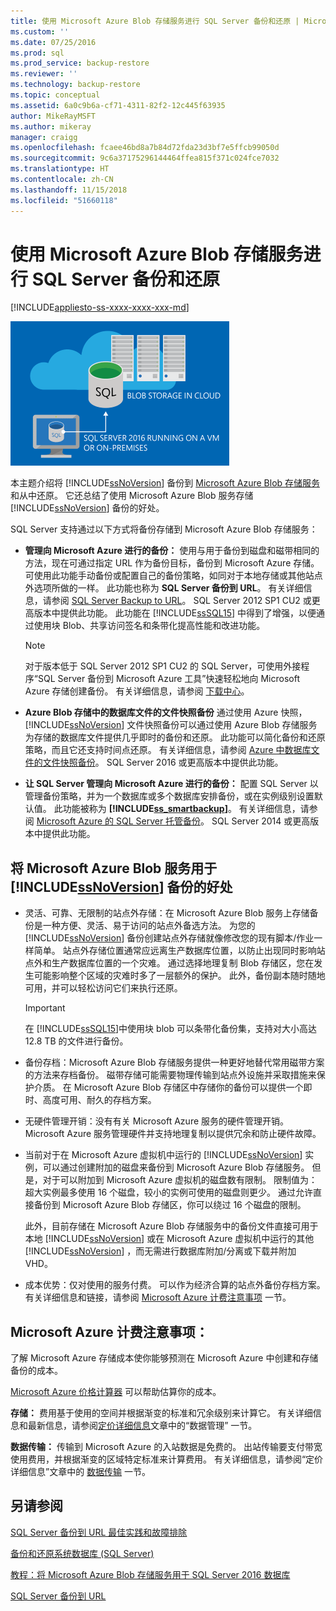 ```yaml
---
title: 使用 Microsoft Azure Blob 存储服务进行 SQL Server 备份和还原 | Microsoft Docs
ms.custom: ''
ms.date: 07/25/2016
ms.prod: sql
ms.prod_service: backup-restore
ms.reviewer: ''
ms.technology: backup-restore
ms.topic: conceptual
ms.assetid: 6a0c9b6a-cf71-4311-82f2-12c445f63935
author: MikeRayMSFT
ms.author: mikeray
manager: craigg
ms.openlocfilehash: fcaee46bd8a7b84d72fda23d3bf7e5ffcb99050d
ms.sourcegitcommit: 9c6a37175296144464ffea815f371c024fce7032
ms.translationtype: HT
ms.contentlocale: zh-CN
ms.lasthandoff: 11/15/2018
ms.locfileid: "51660118"
---
```

# <a name="sql-server-backup-and-restore-with-microsoft-azure-blob-storage-service"></a>使用 Microsoft Azure Blob 存储服务进行 SQL Server 备份和还原
[!INCLUDE[appliesto-ss-xxxx-xxxx-xxx-md](../../includes/appliesto-ss-xxxx-xxxx-xxx-md.md)]

  ![“备份到 Azure blob”图](../../relational-databases/backup-restore/media/backup-to-azure-blob-graphic.png "“备份到 Azure blob”图")  
  
 本主题介绍将 [!INCLUDE[ssNoVersion](../../includes/ssnoversion-md.md)] 备份到 [Microsoft Azure Blob 存储服务](https://www.windowsazure.com/develop/net/how-to-guides/blob-storage/)和从中还原。 它还总结了使用 Microsoft Azure Blob 服务存储 [!INCLUDE[ssNoVersion](../../includes/ssnoversion-md.md)] 备份的好处。  
  
 SQL Server 支持通过以下方式将备份存储到 Microsoft Azure Blob 存储服务：  
  
-   **管理向 Microsoft Azure 进行的备份：** 使用与用于备份到磁盘和磁带相同的方法，现在可通过指定 URL 作为备份目标，备份到 Microsoft Azure 存储。 可使用此功能手动备份或配置自己的备份策略，如同对于本地存储或其他站点外选项所做的一样。 此功能也称为 **SQL Server 备份到 URL**。 有关详细信息，请参阅 [SQL Server Backup to URL](../../relational-databases/backup-restore/sql-server-backup-to-url.md)。 SQL Server 2012 SP1 CU2 或更高版本中提供此功能。 此功能在 [!INCLUDE[ssSQL15](../../includes/sssql15-md.md)] 中得到了增强，以便通过使用块 Blob、共享访问签名和条带化提高性能和改进功能。  
  
    > [!NOTE]  
    >  对于版本低于 SQL Server 2012 SP1 CU2 的 SQL Server，可使用外接程序“SQL Server 备份到 Microsoft Azure 工具”快速轻松地向 Microsoft Azure 存储创建备份。 有关详细信息，请参阅 [下载中心](https://go.microsoft.com/fwlink/?LinkID=324399)。  
  
-   **Azure Blob 存储中的数据库文件的文件快照备份** 通过使用 Azure 快照， [!INCLUDE[ssNoVersion](../../includes/ssnoversion-md.md)] 文件快照备份可以通过使用 Azure Blob 存储服务为存储的数据库文件提供几乎即时的备份和还原。 此功能可以简化备份和还原策略，而且它还支持时间点还原。 有关详细信息，请参阅 [Azure 中数据库文件的文件快照备份](../../relational-databases/backup-restore/file-snapshot-backups-for-database-files-in-azure.md)。 SQL Server 2016 或更高版本中提供此功能。  
  
-   **让 SQL Server 管理向 Microsoft Azure 进行的备份：** 配置 SQL Server 以管理备份策略，并为一个数据库或多个数据库安排备份，或在实例级别设置默认值。 此功能被称为 **[!INCLUDE[ss_smartbackup](../../includes/ss-smartbackup-md.md)]**。 有关详细信息，请参阅 [Microsoft Azure 的 SQL Server 托管备份](../../relational-databases/backup-restore/sql-server-managed-backup-to-microsoft-azure.md)。 SQL Server 2014 或更高版本中提供此功能。  
  
## <a name="benefits-of-using-the-microsoft-azure-blob-service-for-includessnoversionincludesssnoversion-mdmd-backups"></a>将 Microsoft Azure Blob 服务用于 [!INCLUDE[ssNoVersion](../../includes/ssnoversion-md.md)] 备份的好处  
  
-   灵活、可靠、无限制的站点外存储：在 Microsoft Azure Blob 服务上存储备份是一种方便、灵活、易于访问的站点外备选方法。 为您的 [!INCLUDE[ssNoVersion](../../includes/ssnoversion-md.md)] 备份创建站点外存储就像修改您的现有脚本/作业一样简单。 站点外存储位置通常应远离生产数据库位置，以防止出现同时影响站点外和生产数据库位置的一个灾难。 通过选择地理复制 Blob 存储区，您在发生可能影响整个区域的灾难时多了一层额外的保护。 此外，备份副本随时随地可用，并可以轻松访问它们来执行还原。  
  
    > [!IMPORTANT]  
    >  在 [!INCLUDE[ssSQL15](../../includes/sssql15-md.md)]中使用块 blob 可以条带化备份集，支持对大小高达 12.8 TB 的文件进行备份。  
  
-   备份存档：Microsoft Azure Blob 存储服务提供一种更好地替代常用磁带方案的方法来存档备份。 磁带存储可能需要物理传输到站点外设施并采取措施来保护介质。 在 Microsoft Azure Blob 存储区中存储你的备份可以提供一个即时、高度可用、耐久的存档方案。  
  
-   无硬件管理开销：没有有关 Microsoft Azure 服务的硬件管理开销。 Microsoft Azure 服务管理硬件并支持地理复制以提供冗余和防止硬件故障。  
  
-   当前对于在 Microsoft Azure 虚拟机中运行的 [!INCLUDE[ssNoVersion](../../includes/ssnoversion-md.md)] 实例，可以通过创建附加的磁盘来备份到 Microsoft Azure Blob 存储服务。 但是，对于可以附加到 Microsoft Azure 虚拟机的磁盘数有限制。 限制值为：超大实例最多使用 16 个磁盘，较小的实例可使用的磁盘则更少。 通过允许直接备份到 Microsoft Azure Blob 存储区，你可以绕过 16 个磁盘的限制。  
  
     此外，目前存储在 Microsoft Azure Blob 存储服务中的备份文件直接可用于本地 [!INCLUDE[ssNoVersion](../../includes/ssnoversion-md.md)] 或在 Microsoft Azure 虚拟机中运行的其他 [!INCLUDE[ssNoVersion](../../includes/ssnoversion-md.md)] ，而无需进行数据库附加/分离或下载并附加 VHD。  
  
-   成本优势：仅对使用的服务付费。 可以作为经济合算的站点外备份存档方案。 有关详细信息和链接，请参阅 [Microsoft Azure 计费注意事项](#Billing) 一节。  
  
##  <a name="Billing"></a> Microsoft Azure 计费注意事项：  
 了解 Microsoft Azure 存储成本使你能够预测在 Microsoft Azure 中创建和存储备份的成本。  
  
 [Microsoft Azure 价格计算器](https://go.microsoft.com/fwlink/?LinkId=277060) 可以帮助估算你的成本。  
  
 **存储：** 费用基于使用的空间并根据渐变的标准和冗余级别来计算它。 有关详细信息和最新信息，请参阅[定价详细信息](https://go.microsoft.com/fwlink/?LinkId=277059)文章中的“数据管理”  一节。  
  
 **数据传输：** 传输到 Microsoft Azure 的入站数据是免费的。 出站传输要支付带宽使用费用，并根据渐变的区域特定标准来计算费用。 有关详细信息，请参阅“定价详细信息”文章中的 [数据传输](https://go.microsoft.com/fwlink/?LinkId=277061) 一节。  
  
## <a name="see-also"></a>另请参阅  

[SQL Server 备份到 URL 最佳实践和故障排除](../../relational-databases/backup-restore/sql-server-backup-to-url-best-practices-and-troubleshooting.md)   

[备份和还原系统数据库 (SQL Server)](../../relational-databases/backup-restore/back-up-and-restore-of-system-databases-sql-server.md)   

[教程：将 Microsoft Azure Blob 存储服务用于 SQL Server 2016 数据库](../tutorial-use-azure-blob-storage-service-with-sql-server-2016.md)

[SQL Server 备份到 URL](../../relational-databases/backup-restore/sql-server-backup-to-url.md)  
  
  
